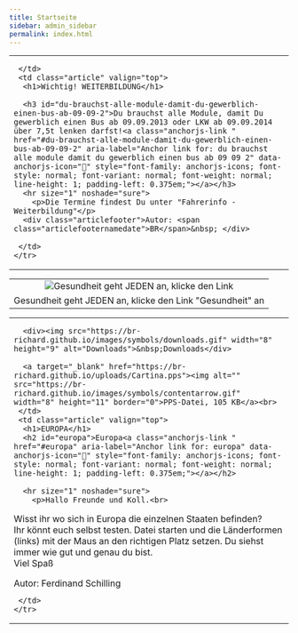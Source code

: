 ```yaml
---
title: Startseite
sidebar: admin_sidebar
permalink: index.html
---
```

<div class="post-content">
   <table cellpadding="0" cellspacing="0" border="0" summary="" width="450">
    <tbody><tr width="450">
     <td valign="top" class="articleleftcolumn">
      <img src="https://br-richard.github.io/images/index/schule_04.gif" alt="" border="0"><br>
      
     </td>
     <td class="article" valign="top">
      <h1>Wichtig! WEITERBILDUNG</h1>
      
      <h3 id="du-brauchst-alle-module-damit-du-gewerblich-einen-bus-ab-09-09-2">Du brauchst alle Module, damit Du gewerblich einen Bus ab 09.09.2013 oder LKW ab 09.09.2014 über 7,5t lenken darfst!<a class="anchorjs-link " href="#du-brauchst-alle-module-damit-du-gewerblich-einen-bus-ab-09-09-2" aria-label="Anchor link for: du brauchst alle module damit du gewerblich einen bus ab 09 09 2" data-anchorjs-icon="" style="font-family: anchorjs-icons; font-style: normal; font-variant: normal; font-weight: normal; line-height: 1; padding-left: 0.375em;"></a></h3>
      <hr size="1" noshade="sure">
   		<p>Die Termine findest Du unter "Fahrerinfo - Weiterbildung"</p>
      <div class="articlefooter">Autor: <span class="articlefooternamedate">BR</span>&nbsp; </div>

     </td>
    </tr>
   </tbody></table>

<!-- R:0.39012598991394  -->
    

    
     
<!-- cacheInfo : 3961d02d7fc159f08a0803ce8ce5284b -->




<table width="100%" summary="" border="0" cellspacing="0" cellpadding="0">
 <tbody>
 <tr>
  <td align="center" valign="middle" width="100%" class="popupimagebox"><img alt="Gesundheit geht JEDEN an, klicke den Link " gesundheit"="" an"="" src="https://br-richard.github.io/images/index/Rettungsauto.gif" border="0">
</td>
 </tr>
 
 
<tr><td valign="middle" class="lauftext">Gesundheit geht JEDEN an, klicke den Link "Gesundheit" an</td></tr>
</tbody></table>

<!-- R:0.005897045135498  -->
    

    
     
<!-- cacheInfo : 47ae8cf0917cca4cd144d5ce553ae166 -->

   <table cellpadding="0" cellspacing="0" border="0" summary="" width="450">
    <tbody><tr width="450">
     <td valign="top" class="articleleftcolumn">
      <img src="https://br-richard.github.io/images/index/Europa.jpeg" alt="" border="0"><br>

      <div><img src="https://br-richard.github.io/images/symbols/downloads.gif" width="8" height="9" alt="Downloads">&nbsp;Downloads</div>
      
      <a target="_blank" href="https://br-richard.github.io/uploads/Cartina.pps"><img alt="" src="https://br-richard.github.io/images/symbols/contentarrow.gif" width="8" height="11" border="0">PPS-Datei, 105 KB</a><br>
     </td>
     <td class="article" valign="top">
      <h1>EUROPA</h1>
      <h2 id="europa">Europa<a class="anchorjs-link " href="#europa" aria-label="Anchor link for: europa" data-anchorjs-icon="" style="font-family: anchorjs-icons; font-style: normal; font-variant: normal; font-weight: normal; line-height: 1; padding-left: 0.375em;"></a></h2>
      
      <hr size="1" noshade="sure">
   		<p>Hallo Freunde und Koll.<br>
Wisst ihr wo sich in Europa die einzelnen Staaten befinden?<br>
Ihr könnt euch selbst testen. Datei starten und die Länderformen (links) mit der Maus an den richtigen Platz setzen. Du siehst immer wie gut und genau du bist.<br>
Viel Spaß
</p>
      <div class="articlefooter">Autor: <span class="articlefooternamedate">Ferdinand Schilling</span>&nbsp; </div>

     </td>
    </tr>
   </tbody></table>

<!-- R:0.31970596313477  -->
    
    
     
      
      
     
    
   

</div>
